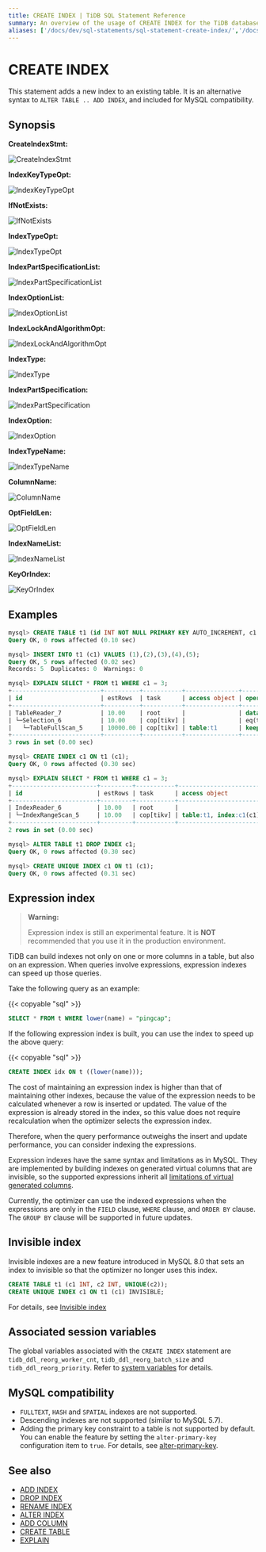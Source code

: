 ```yaml
---
title: CREATE INDEX | TiDB SQL Statement Reference
summary: An overview of the usage of CREATE INDEX for the TiDB database.
aliases: ['/docs/dev/sql-statements/sql-statement-create-index/','/docs/dev/reference/sql/statements/create-index/']
---
```


# CREATE INDEX

This statement adds a new index to an existing table. It is an alternative syntax to `ALTER TABLE .. ADD INDEX`, and included for MySQL compatibility.

## Synopsis

**CreateIndexStmt:**

![CreateIndexStmt](/media/sqlgram/CreateIndexStmt.png)

**IndexKeyTypeOpt:**

![IndexKeyTypeOpt](/media/sqlgram/IndexKeyTypeOpt.png)

**IfNotExists:**

![IfNotExists](/media/sqlgram/IfNotExists.png)

**IndexTypeOpt:**

![IndexTypeOpt](/media/sqlgram/IndexTypeOpt.png)

**IndexPartSpecificationList:**

![IndexPartSpecificationList](/media/sqlgram/IndexPartSpecificationList.png)

**IndexOptionList:**

![IndexOptionList](/media/sqlgram/IndexOptionList.png)

**IndexLockAndAlgorithmOpt:**

![IndexLockAndAlgorithmOpt](/media/sqlgram/IndexLockAndAlgorithmOpt.png)

**IndexType:**

![IndexType](/media/sqlgram/IndexType.png)

**IndexPartSpecification:**

![IndexPartSpecification](/media/sqlgram/IndexPartSpecification.png)

**IndexOption:**

![IndexOption](/media/sqlgram/IndexOption.png)

**IndexTypeName:**

![IndexTypeName](/media/sqlgram/IndexTypeName.png)

**ColumnName:**

![ColumnName](/media/sqlgram/ColumnName.png)

**OptFieldLen:**

![OptFieldLen](/media/sqlgram/OptFieldLen.png)

**IndexNameList:**

![IndexNameList](/media/sqlgram/IndexNameList.png)

**KeyOrIndex:**

![KeyOrIndex](/media/sqlgram/KeyOrIndex.png)

## Examples

```sql
mysql> CREATE TABLE t1 (id INT NOT NULL PRIMARY KEY AUTO_INCREMENT, c1 INT NOT NULL);
Query OK, 0 rows affected (0.10 sec)

mysql> INSERT INTO t1 (c1) VALUES (1),(2),(3),(4),(5);
Query OK, 5 rows affected (0.02 sec)
Records: 5  Duplicates: 0  Warnings: 0

mysql> EXPLAIN SELECT * FROM t1 WHERE c1 = 3;
+-------------------------+----------+-----------+---------------+--------------------------------+
| id                      | estRows  | task      | access object | operator info                  |
+-------------------------+----------+-----------+---------------+--------------------------------+
| TableReader_7           | 10.00    | root      |               | data:Selection_6               |
| └─Selection_6           | 10.00    | cop[tikv] |               | eq(test.t1.c1, 3)              |
|   └─TableFullScan_5     | 10000.00 | cop[tikv] | table:t1      | keep order:false, stats:pseudo |
+-------------------------+----------+-----------+---------------+--------------------------------+
3 rows in set (0.00 sec)

mysql> CREATE INDEX c1 ON t1 (c1);
Query OK, 0 rows affected (0.30 sec)

mysql> EXPLAIN SELECT * FROM t1 WHERE c1 = 3;
+------------------------+---------+-----------+------------------------+---------------------------------------------+
| id                     | estRows | task      | access object          | operator info                               |
+------------------------+---------+-----------+------------------------+---------------------------------------------+
| IndexReader_6          | 10.00   | root      |                        | index:IndexRangeScan_5                      |
| └─IndexRangeScan_5     | 10.00   | cop[tikv] | table:t1, index:c1(c1) | range:[3,3], keep order:false, stats:pseudo |
+------------------------+---------+-----------+------------------------+---------------------------------------------+
2 rows in set (0.00 sec)

mysql> ALTER TABLE t1 DROP INDEX c1;
Query OK, 0 rows affected (0.30 sec)

mysql> CREATE UNIQUE INDEX c1 ON t1 (c1);
Query OK, 0 rows affected (0.31 sec)
```

## Expression index

> **Warning:**
>
> Expression index is still an experimental feature. It is **NOT** recommended that you use it in the production environment.

TiDB can build indexes not only on one or more columns in a table, but also on an expression. When queries involve expressions, expression indexes can speed up those queries.

Take the following query as an example:

{{< copyable "sql" >}}

```sql
SELECT * FROM t WHERE lower(name) = "pingcap";
```

If the following expression index is built, you can use the index to speed up the above query:

{{< copyable "sql" >}}

```sql
CREATE INDEX idx ON t ((lower(name)));
```

The cost of maintaining an expression index is higher than that of maintaining other indexes, because the value of the expression needs to be calculated whenever a row is inserted or updated. The value of the expression is already stored in the index, so this value does not require recalculation when the optimizer selects the expression index.

Therefore, when the query performance outweighs the insert and update performance, you can consider indexing the expressions.

Expression indexes have the same syntax and limitations as in MySQL. They are implemented by building indexes on generated virtual columns that are invisible, so the supported expressions inherit all [limitations of virtual generated columns](/generated-columns.md#limitations).

Currently, the optimizer can use the indexed expressions when the expressions are only in the `FIELD` clause, `WHERE` clause, and `ORDER BY` clause. The `GROUP BY` clause will be supported in future updates.

## Invisible index

Invisible indexes are a new feature introduced in MySQL 8.0 that sets an index to invisible so that the optimizer no longer uses this index.

```sql
CREATE TABLE t1 (c1 INT, c2 INT, UNIQUE(c2));
CREATE UNIQUE INDEX c1 ON t1 (c1) INVISIBLE;
```

For details, see [Invisible index](/sql-statements/sql-statement-alter-index.md#invisible-index)

## Associated session variables

The global variables associated with the `CREATE INDEX` statement are `tidb_ddl_reorg_worker_cnt`, `tidb_ddl_reorg_batch_size` and `tidb_ddl_reorg_priority`. Refer to [system variables](/system-variables.md#tidb_ddl_reorg_worker_cnt) for details.

## MySQL compatibility

* `FULLTEXT`, `HASH` and `SPATIAL` indexes are not supported.
* Descending indexes are not supported (similar to MySQL 5.7).
* Adding the primary key constraint to a table is not supported by default. You can enable the feature by setting the `alter-primary-key` configuration item to `true`. For details, see [alter-primary-key](/tidb-configuration-file.md#alter-primary-key).

## See also

* [ADD INDEX](/sql-statements/sql-statement-add-index.md)
* [DROP INDEX](/sql-statements/sql-statement-drop-index.md)
* [RENAME INDEX](/sql-statements/sql-statement-rename-index.md)
* [ALTER INDEX](/sql-statements/sql-statement-alter-index.md)
* [ADD COLUMN](/sql-statements/sql-statement-add-column.md)
* [CREATE TABLE](/sql-statements/sql-statement-create-table.md)
* [EXPLAIN](/sql-statements/sql-statement-explain.md)
